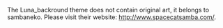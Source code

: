 The Luna_backround theme does not contain original art, it belongs to sambaneko. Please visit their website: http://www.spacecatsamba.com/.
